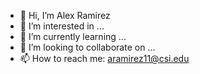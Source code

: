 - 👋 Hi, I’m Alex Ramirez
- 👀 I’m interested in ...
- 🌱 I’m currently learning ...
- 💞️ I’m looking to collaborate on ...
- 📫 How to reach me: aramirez11@csi.edu

<!---
Alex-Ramirez-11/Alex-Ramirez-11 is a ✨ special ✨ repository because its `README.md` (this file) appears on your GitHub profile.
You can click the Preview link to take a look at your changes.
--->
